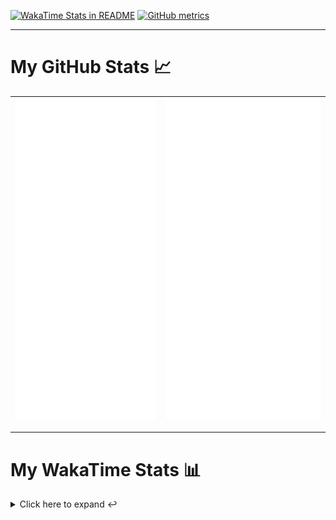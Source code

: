 [![WakaTime Stats in README](https://github.com/LOsioChico/LOsioChico/actions/workflows/waka.yml/badge.svg)](https://github.com/LOsioChico/LOsioChico/actions/workflows/waka.yml) [![GitHub metrics](https://github.com/LOsioChico/LOsioChico/actions/workflows/metrics.yml/badge.svg)](https://github.com/LOsioChico/LOsioChico/actions/workflows/metrics.yml)

---

# My GitHub Stats 📈

| ![](./assets/metrics.svg) | ![](./assets/metrics2.svg) |
| ------------------------- | -------------------------- |

---

# My WakaTime Stats 📊

<details>
<summary>Click here to expand ↩️</summary>
<br>

<!--START_SECTION:waka-->
![Lines of code](https://img.shields.io/badge/From%20Hello%20World%20I%27ve%20Written-390.8%20thousand%20lines%20of%20code-blue)

**🐱 My GitHub Data** 

> 📦 691.7 kB Used in GitHub's Storage 
 > 
> 🚫 Not Opted to Hire
 > 
> 📜 28 Public Repositories 
 > 
> 🔑 33 Private Repositories 
 > 
**I'm a Night 🦉** 

```text
🌞 Morning                607 commits         ███░░░░░░░░░░░░░░░░░░░░░░   13.77 % 
🌆 Daytime                1397 commits        ████████░░░░░░░░░░░░░░░░░   31.70 % 
🌃 Evening                1506 commits        █████████░░░░░░░░░░░░░░░░   34.17 % 
🌙 Night                  897 commits         █████░░░░░░░░░░░░░░░░░░░░   20.35 % 
```
📅 **I'm Most Productive on Thursday** 

```text
Monday                   631 commits         ████░░░░░░░░░░░░░░░░░░░░░   14.32 % 
Tuesday                  656 commits         ████░░░░░░░░░░░░░░░░░░░░░   14.89 % 
Wednesday                489 commits         ███░░░░░░░░░░░░░░░░░░░░░░   11.10 % 
Thursday                 805 commits         █████░░░░░░░░░░░░░░░░░░░░   18.27 % 
Friday                   666 commits         ████░░░░░░░░░░░░░░░░░░░░░   15.11 % 
Saturday                 745 commits         ████░░░░░░░░░░░░░░░░░░░░░   16.90 % 
Sunday                   415 commits         ██░░░░░░░░░░░░░░░░░░░░░░░   09.42 % 
```


📊 **This Week I Spent My Time On** 

```text
💬 Programming Languages: 
Other                    2 hrs 22 mins       █████████░░░░░░░░░░░░░░░░   35.59 % 
Scala                    2 hrs               ████████░░░░░░░░░░░░░░░░░   30.07 % 
YAML                     1 hr 10 mins        ████░░░░░░░░░░░░░░░░░░░░░   17.53 % 
JSON                     42 mins             ███░░░░░░░░░░░░░░░░░░░░░░   10.47 % 
Text                     13 mins             █░░░░░░░░░░░░░░░░░░░░░░░░   03.49 % 
```

**I Mostly Code in TypeScript** 

```text
TypeScript               33 repos            █████████████░░░░░░░░░░░░   50.77 % 
Scala                    9 repos             ███░░░░░░░░░░░░░░░░░░░░░░   13.85 % 
JavaScript               7 repos             ███░░░░░░░░░░░░░░░░░░░░░░   10.77 % 
CSS                      5 repos             ██░░░░░░░░░░░░░░░░░░░░░░░   07.69 % 
Java                     2 repos             █░░░░░░░░░░░░░░░░░░░░░░░░   03.08 % 
```




 Last Updated on 22/05/2025 01:10:44 UTC
<!--END_SECTION:waka-->

## </details>
